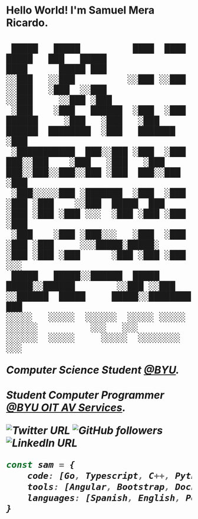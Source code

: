 <h1>Hello World! I'm Samuel Mera Ricardo.<h1>

```
 █████   █████          ████  ████              █████   ███   █████                    ████      █████ ███
░░███   ░░███          ░░███ ░░███             ░░███   ░███  ░░███                    ░░███     ░░███ ░███
 ░███    ░███   ██████  ░███  ░███   ██████     ░███   ░███   ░███   ██████  ████████  ░███   ███████ ░███
 ░███████████  ███░░███ ░███  ░███  ███░░███    ░███   ░███   ░███  ███░░███░░███░░███ ░███  ███░░███ ░███
 ░███░░░░░███ ░███████  ░███  ░███ ░███ ░███    ░░███  █████  ███  ░███ ░███ ░███ ░░░  ░███ ░███ ░███ ░███
 ░███    ░███ ░███░░░   ░███  ░███ ░███ ░███     ░░░█████░█████░   ░███ ░███ ░███      ░███ ░███ ░███ ░░░ 
 █████   █████░░██████  █████ █████░░██████        ░░███ ░░███     ░░██████  █████     █████░░████████ ███
░░░░░   ░░░░░  ░░░░░░  ░░░░░ ░░░░░  ░░░░░░          ░░░   ░░░       ░░░░░░  ░░░░░     ░░░░░  ░░░░░░░░ ░░░ 
```

<p>
    <em>Computer Science Student <a href="https://www.byu.edu/">@BYU</a>.
    </br>
    </br>
    <em>Student Computer Programmer <a href="https://github.com/byuoitav">@BYU OIT AV Services</a>.
</p>


![Twitter URL](https://img.shields.io/twitter/url?label=%40Samuel_M_R&style=social&url=https%3A%2F%2Ftwitter.com%2FSamuel_M_R)
![GitHub followers](https://img.shields.io/github/followers/SamuelMR98?label=SamuelMR98&style=social)
![LinkedIn URL](https://img.shields.io/twitter/url?label=Samuel%20Mera%20Ricardo&logo=LinkedIn&style=social&url=https%3A%2F%2Fwww.linkedin.com%2Fin%2Fsamuel-mera-ricardo%2F)

```typescript
const sam = {
    code: [Go, Typescript, C++, Python, HTML, CSS],
    tools: [Angular, Bootstrap, Docker],
    languages: [Spanish, English, Portuguese]
}
```
